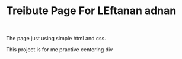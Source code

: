 <h1>Treibute Page For LEftanan adnan</h1>
<br/>
<p>The page just using simple html and css.</p>
<p>This project is for me practive centering div</p>
